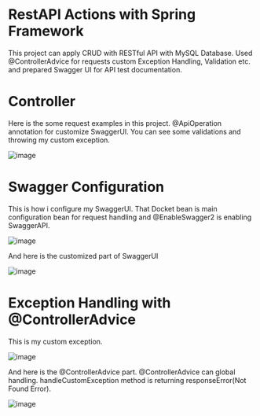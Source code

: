# RestAPI Actions with Spring Framework

This project can apply CRUD with RESTful API with MySQL Database. Used @ControllerAdvice for requests custom Exception Handling, Validation etc. and prepared Swagger UI for API test documentation.

# Controller

Here is the some request examples in this project. @ApiOperation annotation for customize SwaggerUI. You can see some validations and throwing my custom exception.

![image](https://user-images.githubusercontent.com/38990648/127202829-f6e90afe-6d27-4748-9ade-b03f1afe0301.png)

# Swagger Configuration 

This is how i configure my SwaggerUI. That Docket bean is main configuration bean for request handling and @EnableSwagger2 is enabling SwaggerAPI.

![image](https://user-images.githubusercontent.com/38990648/127203539-546131d5-7a68-461b-879c-79e29c5cd47e.png)

And here is the customized part of SwaggerUI

![image](https://user-images.githubusercontent.com/38990648/127229897-d7d95bda-eadb-4164-8d28-5417403f80b7.png)

# Exception Handling with @ControllerAdvice 

This is my custom exception.

![image](https://user-images.githubusercontent.com/38990648/127230226-30a96e92-acf1-46cf-a01f-7031fd75a2fe.png)

And here is the @ControllerAdvice part. @ControllerAdvice can global handling. handleCustomException method is returning responseError(Not Found Error).

![image](https://user-images.githubusercontent.com/38990648/127230756-f5500536-0ac0-40fa-b759-533bc7b23aff.png)

